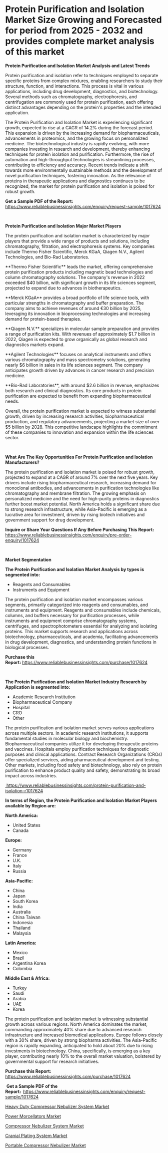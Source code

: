 <p><h1>Protein Purification and Isolation Market Size Growing and Forecasted for period from 2025 - 2032 and provides complete market analysis of this market</h1></p><p><strong>Protein Purification and Isolation Market Analysis and Latest Trends</strong></p>
<p><p>Protein purification and isolation refer to techniques employed to separate specific proteins from complex mixtures, enabling researchers to study their structure, function, and interactions. This process is vital in various applications, including drug development, diagnostics, and biotechnology. Several methods such as chromatography, electrophoresis, and centrifugation are commonly used for protein purification, each offering distinct advantages depending on the protein's properties and the intended application.</p><p>The Protein Purification and Isolation Market is experiencing significant growth, expected to rise at a CAGR of 14.2% during the forecast period. This expansion is driven by the increasing demand for biopharmaceuticals, advancements in proteomics, and the growing focus on personalized medicine. The biotechnological industry is rapidly evolving, with more companies investing in research and development, thereby enhancing techniques for protein isolation and purification. Furthermore, the rise of automation and high-throughput technologies is streamlining processes, contributing to efficiency and accuracy. Recent trends indicate a shift towards more environmentally sustainable methods and the development of novel purification techniques, fostering innovation. As the relevance of proteins in therapeutic applications and diagnostics continues to be recognized, the market for protein purification and isolation is poised for robust growth.</p></p>
<p><strong>Get a Sample PDF of the Report:&nbsp;</strong> <a href="https://www.reliablebusinessinsights.com/enquiry/request-sample/1017624?utm_campaign=1117&utm_medium=2&utm_source=Github&utm_content=ia&utm_term=03032025&utm_id=protein-purification-and-isolation">https://www.reliablebusinessinsights.com/enquiry/request-sample/1017624</a></p>
<p>&nbsp;</p>
<p><strong>Protein Purification and Isolation Major Market Players</strong></p>
<p><p>The protein purification and isolation market is characterized by major players that provide a wide range of products and solutions, including chromatography, filtration, and electrophoresis systems. Key companies include Thermo Fisher Scientific, Merck KGaA, Qiagen N.V., Agilent Technologies, and Bio-Rad Laboratories. </p><p>**Thermo Fisher Scientific** leads the market, offering comprehensive protein purification products including magnetic bead technologies and column chromatography solutions. The company's revenue in 2022 exceeded $40 billion, with significant growth in its life sciences segment, projected to expand due to advances in biotherapeutics.</p><p>**Merck KGaA** provides a broad portfolio of life science tools, with particular strengths in chromatography and buffer preparation. The company aims to achieve revenues of around €30 billion by 2025, leveraging its innovation in bioprocessing technologies and increasing demand for protein-based therapies.</p><p>**Qiagen N.V.** specializes in molecular sample preparation and provides a range of purification kits. With revenues of approximately $1.7 billion in 2022, Qiagen is expected to grow organically as global research and diagnostics markets expand.</p><p>**Agilent Technologies** focuses on analytical instruments and offers various chromatography and mass spectrometry solutions, generating nearly $6 billion in sales in its life sciences segment. The company anticipates growth driven by advances in cancer research and precision medicine.</p><p>**Bio-Rad Laboratories**, with around $2.6 billion in revenue, emphasizes both research and clinical diagnostics. Its core products in protein purification are expected to benefit from expanding biopharmaceutical needs.</p><p>Overall, the protein purification market is expected to witness substantial growth, driven by increasing research activities, biopharmaceutical production, and regulatory advancements, projecting a market size of over $5 billion by 2028. This competitive landscape highlights the commitment of these companies to innovation and expansion within the life sciences sector.</p></p>
<p>&nbsp;</p>
<p><strong>What Are The Key Opportunities For Protein Purification and Isolation Manufacturers?</strong></p>
<p><p>The protein purification and isolation market is poised for robust growth, projected to expand at a CAGR of around 7% over the next five years. Key drivers include rising biopharmaceutical research, increasing demand for monoclonal antibodies, and advancements in purification technologies like chromatography and membrane filtration. The growing emphasis on personalized medicine and the need for high-purity proteins in diagnostics further boost market potential. North America holds a significant share due to strong research infrastructure, while Asia-Pacific is emerging as a lucrative area for investment, driven by rising biotech initiatives and government support for drug development.</p></p>
<p><strong>Inquire or Share Your Questions If Any Before Purchasing This Report:</strong> <a href="https://www.reliablebusinessinsights.com/enquiry/pre-order-enquiry/1017624?utm_campaign=1117&utm_medium=2&utm_source=Github&utm_content=ia&utm_term=03032025&utm_id=protein-purification-and-isolation">https://www.reliablebusinessinsights.com/enquiry/pre-order-enquiry/1017624</a></p>
<p>&nbsp;</p>
<p><strong>Market Segmentation</strong></p>
<p><strong>The Protein Purification and Isolation Market Analysis by types is segmented into:</strong></p>
<p><ul><li>Reagents and Consumables</li><li>Instruments and Equipment</li></ul></p>
<p><p>The protein purification and isolation market encompasses various segments, primarily categorized into reagents and consumables, and instruments and equipment. Reagents and consumables include chemicals, columns, and buffers necessary for purification processes, while instruments and equipment comprise chromatography systems, centrifuges, and spectrophotometers essential for analyzing and isolating proteins. This market supports research and applications across biotechnology, pharmaceuticals, and academia, facilitating advancements in drug development, diagnostics, and understanding protein functions in biological processes.</p></p>
<p><strong>Purchase this Report:&nbsp;</strong><a href="https://www.reliablebusinessinsights.com/purchase/1017624?utm_campaign=1117&utm_medium=2&utm_source=Github&utm_content=ia&utm_term=03032025&utm_id=protein-purification-and-isolation">https://www.reliablebusinessinsights.com/purchase/1017624</a></p>
<p>&nbsp;</p>
<p><strong>The Protein Purification and Isolation Market Industry Research by Application is segmented into:</strong></p>
<p><ul><li>Academic Research Institution</li><li>Biopharmaceutical Company</li><li>Hospital</li><li>CRO</li><li>Other</li></ul></p>
<p><p>The protein purification and isolation market serves various applications across multiple sectors. In academic research institutions, it supports fundamental studies in molecular biology and biochemistry. Biopharmaceutical companies utilize it for developing therapeutic proteins and vaccines. Hospitals employ purification techniques for diagnostic purposes and clinical applications. Contract Research Organizations (CROs) offer specialized services, aiding pharmaceutical development and testing. Other markets, including food safety and biotechnology, also rely on protein purification to enhance product quality and safety, demonstrating its broad impact across industries.</p></p>
<p><a href="https://www.reliablebusinessinsights.com/protein-purification-and-isolation-r1017624?utm_campaign=1117&utm_medium=2&utm_source=Github&utm_content=ia&utm_term=03032025&utm_id=protein-purification-and-isolation">&nbsp;https://www.reliablebusinessinsights.com/protein-purification-and-isolation-r1017624</a></p>
<p><strong>In terms of Region, the Protein Purification and Isolation Market Players available by Region are:</strong></p>
<p>
    <p> <strong> North America: </strong>
        <ul>
            <li>United States</li>
            <li>Canada</li>
        </ul>
        </p> 
    <p> <strong> Europe: </strong>
        <ul>
            <li>Germany</li>
            <li>France</li>
            <li>U.K.</li>
            <li>Italy</li>
            <li>Russia</li>
        </ul>
        </p> 
    <p> <strong> Asia-Pacific: </strong>
        <ul>
            <li>China</li>
            <li>Japan</li>
            <li>South Korea</li>
            <li>India</li>
            <li>Australia</li>
            <li>China Taiwan</li>
            <li>Indonesia</li>
            <li>Thailand</li>
            <li>Malaysia</li>
        </ul>
        </p> 
    <p> <strong> Latin America: </strong>
        <ul>
            <li>Mexico</li>
            <li>Brazil</li>
            <li>Argentina Korea</li>
            <li>Colombia</li>
        </ul>
        </p> 
    <p> <strong> Middle East & Africa: </strong>
        <ul>
            <li>Turkey</li>
            <li>Saudi</li>
            <li>Arabia</li>
            <li>UAE</li>
            <li>Korea</li>
        </ul>
    </p>
    </p>
<p><p>The protein purification and isolation market is witnessing substantial growth across various regions. North America dominates the market, commanding approximately 40% share due to advanced research infrastructure and increased biomedical applications. Europe follows closely with a 30% share, driven by strong biopharma activities. The Asia-Pacific region is rapidly expanding, anticipated to hold about 20% due to rising investments in biotechnology. China, specifically, is emerging as a key player, contributing nearly 10% to the overall market valuation, bolstered by governmental support for research initiatives.</p></p>
<p><strong>Purchase this Report: </strong><a href="https://www.reliablebusinessinsights.com/purchase/1017624?utm_campaign=1117&utm_medium=2&utm_source=Github&utm_content=ia&utm_term=03032025&utm_id=protein-purification-and-isolation">https://www.reliablebusinessinsights.com/purchase/1017624</a></p>
<p>&nbsp;<strong>Get a Sample PDF of the Report:&nbsp;&nbsp;</strong><a href="https://www.reliablebusinessinsights.com/enquiry/request-sample/1017624?utm_campaign=1117&utm_medium=2&utm_source=Github&utm_content=ia&utm_term=03032025&utm_id=protein-purification-and-isolation">https://www.reliablebusinessinsights.com/enquiry/request-sample/1017624</a></p>
<p><strong></strong></p>
<p><p><a href="https://github.com/lizonbochil23/Market-Research-Report-List-1/blob/main/heavy-duty-compressor-nebulizer-system-market.md?utm_campaign=1117&utm_medium=2&utm_source=Github&utm_content=ia&utm_term=03032025&utm_id=protein-purification-and-isolation">Heavy Duty Compressor Nebulizer System Market</a></p><p><a href="https://github.com/guinoopandam/Market-Research-Report-List-1/blob/main/power-morcellators-market.md?utm_campaign=1117&utm_medium=2&utm_source=Github&utm_content=ia&utm_term=03032025&utm_id=protein-purification-and-isolation">Power Morcellators Market</a></p><p><a href="https://github.com/ancsyanagha/Market-Research-Report-List-1/blob/main/compressor-nebulizer-system-market.md?utm_campaign=1117&utm_medium=2&utm_source=Github&utm_content=ia&utm_term=03032025&utm_id=protein-purification-and-isolation">Compressor Nebulizer System Market</a></p><p><a href="https://github.com/leyesamilej/Market-Research-Report-List-1/blob/main/cranial-plating-system-market.md?utm_campaign=1117&utm_medium=2&utm_source=Github&utm_content=ia&utm_term=03032025&utm_id=protein-purification-and-isolation">Cranial Plating System Market</a></p><p><a href="https://github.com/rrosasdaunas/Market-Research-Report-List-1/blob/main/portable-compressor-nebulizer-market.md?utm_campaign=1117&utm_medium=2&utm_source=Github&utm_content=ia&utm_term=03032025&utm_id=protein-purification-and-isolation">Portable Compressor Nebulizer Market</a></p></p>